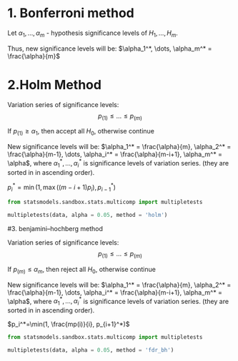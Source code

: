 # 1. Bonferroni method

Let $\alpha_1, \dots, \alpha_m$ - hypothesis significance levels of $H_1, \dots, H_m$.

Thus, new significance levels will be: $\alpha_1^*, \dots, \alpha_m^* = \frac{\alpha}{m}$

# 2.Holm Method

Variation series of significance levels: $$p_{(1)} \leq \dots \leq p_{(m)}$$

If $p_{(1)}\geq \alpha_1,$ then accept all $H_0$, otherwise continue

New significance levels will be: $\alpha_1^* = \frac{\alpha}{m}, \alpha_2^* = \frac{\alpha}{m-1}, \dots, \alpha_i^* = \frac{\alpha}{m-i+1}, \alpha_m^* = \alpha$, where $\alpha_1^*, \dots, \alpha_i^*$ is significance levels of variation series. (they are sorted in in ascending order).

$p_i^*=\min(1, \max((m-i+1)p_i), p_{i-1}^*)$

```python
from statsmodels.sandbox.stats.multicomp import multipletests 

multipletests(data, alpha = 0.05, method = 'holm') 
```

#3. benjamini–hochberg method

Variation series of significance levels: $$p_{(1)} \leq \dots \leq p_{(m)}$$

If $p_{(m)}\leq \alpha_m,$ then reject all $H_0$, otherwise continue

New significance levels will be: $\alpha_1^* = \frac{\alpha}{m}, \alpha_2^* = \frac{\alpha}{m-1}, \dots, \alpha_i^* = \frac{\alpha}{m-i+1}, \alpha_m^* = \alpha$, where $\alpha_1^*, \dots, \alpha_i^*$ is significance levels of variation series. (they are sorted in in ascending order).

$p_i^*=\min(1, \frac{mp(i)}{i}, p_{i+1}^*)$

```python
from statsmodels.sandbox.stats.multicomp import multipletests 

multipletests(data, alpha = 0.05, method = 'fdr_bh') 
```



